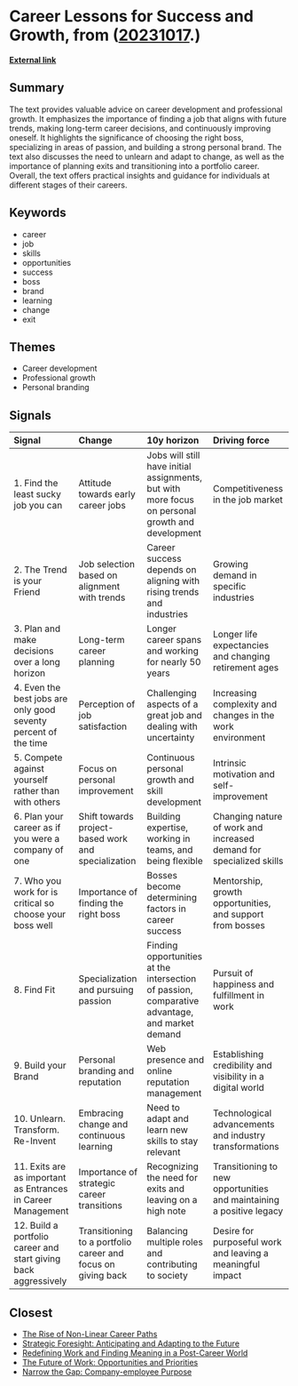# __Career Lessons for Success and Growth__, from ([20231017](https://kghosh.substack.com/p/20231017).)

__[External link](https://rishad.substack.com/p/12-career-lessons?utm_source=substack&utm_medium=email)__



## Summary

The text provides valuable advice on career development and professional growth. It emphasizes the importance of finding a job that aligns with future trends, making long-term career decisions, and continuously improving oneself. It highlights the significance of choosing the right boss, specializing in areas of passion, and building a strong personal brand. The text also discusses the need to unlearn and adapt to change, as well as the importance of planning exits and transitioning into a portfolio career. Overall, the text offers practical insights and guidance for individuals at different stages of their careers.

## Keywords

* career
* job
* skills
* opportunities
* success
* boss
* brand
* learning
* change
* exit

## Themes

* Career development
* Professional growth
* Personal branding

## Signals

| Signal                                                          | Change                                                       | 10y horizon                                                                                      | Driving force                                                        |
|:----------------------------------------------------------------|:-------------------------------------------------------------|:-------------------------------------------------------------------------------------------------|:---------------------------------------------------------------------|
| 1. Find the least sucky job you can                             | Attitude towards early career jobs                           | Jobs will still have initial assignments, but with more focus on personal growth and development | Competitiveness in the job market                                    |
| 2. The Trend is your Friend                                     | Job selection based on alignment with trends                 | Career success depends on aligning with rising trends and industries                             | Growing demand in specific industries                                |
| 3. Plan and make decisions over a long horizon                  | Long-term career planning                                    | Longer career spans and working for nearly 50 years                                              | Longer life expectancies and changing retirement ages                |
| 4. Even the best jobs are only good seventy percent of the time | Perception of job satisfaction                               | Challenging aspects of a great job and dealing with uncertainty                                  | Increasing complexity and changes in the work environment            |
| 5. Compete against yourself rather than with others             | Focus on personal improvement                                | Continuous personal growth and skill development                                                 | Intrinsic motivation and self-improvement                            |
| 6. Plan your career as if you were a company of one             | Shift towards project-based work and specialization          | Building expertise, working in teams, and being flexible                                         | Changing nature of work and increased demand for specialized skills  |
| 7. Who you work for is critical so choose your boss well        | Importance of finding the right boss                         | Bosses become determining factors in career success                                              | Mentorship, growth opportunities, and support from bosses            |
| 8. Find Fit                                                     | Specialization and pursuing passion                          | Finding opportunities at the intersection of passion, comparative advantage, and market demand   | Pursuit of happiness and fulfillment in work                         |
| 9. Build your Brand                                             | Personal branding and reputation                             | Web presence and online reputation management                                                    | Establishing credibility and visibility in a digital world           |
| 10. Unlearn. Transform. Re-Invent                               | Embracing change and continuous learning                     | Need to adapt and learn new skills to stay relevant                                              | Technological advancements and industry transformations              |
| 11. Exits are as important as Entrances in Career Management    | Importance of strategic career transitions                   | Recognizing the need for exits and leaving on a high note                                        | Transitioning to new opportunities and maintaining a positive legacy |
| 12. Build a portfolio career and start giving back aggressively | Transitioning to a portfolio career and focus on giving back | Balancing multiple roles and contributing to society                                             | Desire for purposeful work and leaving a meaningful impact           |

## Closest

* [The Rise of Non-Linear Career Paths](d692481daec2dd39fc987ccc2882f637)
* [Strategic Foresight: Anticipating and Adapting to the Future](40a99c098bad8dda821b757d8d88a80a)
* [Redefining Work and Finding Meaning in a Post-Career World](561aac9a4c6d3a468f1b8c9a141a8b76)
* [The Future of Work: Opportunities and Priorities](a601d356f6c81dbc065229f13e92c3f8)
* [Narrow the Gap: Company-employee Purpose](859cef9c04d564bfcee93db7b45be82e)
